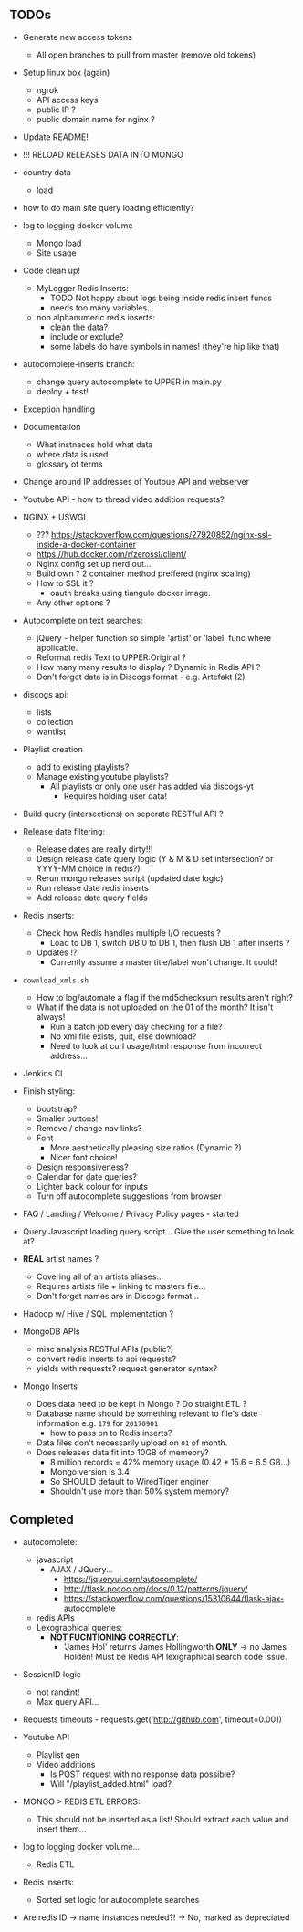 ## TODOs

- Generate new access tokens
  - All open branches to pull from master (remove old tokens)

- Setup linux box (again)
  - ngrok
  - API access keys
  - public IP ?
  - public domain name for nginx ?

- Update README!

- !!! RELOAD RELEASES DATA INTO MONGO

- country data
  - load

- how to do main site query loading efficiently?

- log to logging docker volume
  - Mongo load
  - Site usage

- Code clean up!
  - MyLogger Redis Inserts:
    - TODO Not happy about logs being inside redis insert funcs
    - needs too many variables...
  - non alphanumeric redis inserts:
    - clean the data?
    - include or exclude?
    - some labels do have symbols in names! (they're hip like that)

- autocomplete-inserts branch:
    - change query autocomplete to UPPER in main.py
    - deploy + test!
  
- Exception handling

- Documentation
  - What instnaces hold what data
  - where data is used
  - glossary of terms

- Change around IP addresses of Youtbue API and webserver

- Youtube API - how to thread video addition requests?

- NGINX + USWGI
  - ??? https://stackoverflow.com/questions/27920852/nginx-ssl-inside-a-docker-container
  - https://hub.docker.com/r/zerossl/client/
  - Nginx config set up nerd out...
  - Build own ? 2 container method preffered (nginx scaling)
  - How to SSL it ?
    - oauth breaks using tiangulo docker image.
  - Any other options ?
  
- Autocomplete on text searches:
  - jQuery - helper function so simple 'artist' or 'label' func where applicable.
  - Reformat redis Text to UPPER:Original ?
  - How many many results to display ? Dynamic in Redis API ?
  - Don't forget data is in Discogs format - e.g. Artefakt (2)

- discogs api:
  - lists
  - collection
  - wantlist

- Playlist creation
  - add to existing playlists?
  - Manage existing youtube playlists?
    - All playlists or only one user has added via discogs-yt
      - Requires holding user data!

- Build query (intersections) on seperate RESTful API ?

- Release date filtering:
  - Release dates are really dirty!!!
  - Design release date query logic (Y & M & D set intersection? or YYYY-MM choice in redis?)
  - Rerun mongo releases script (updated date logic)
  - Run release date redis inserts
  - Add release date query fields

- Redis Inserts:
  - Check how Redis handles multiple I/O requests ?
    - Load to DB 1, switch DB 0 to DB 1, then flush DB 1 after inserts ? 
  - Updates !?
    - Currently assume a master title/label won't change. It could!

- `download_xmls.sh`
  - How to log/automate a flag if the md5checksum results aren't right?
  - What if the data is not uploaded on the 01 of the month? It isn't always!
    - Run a batch job every day checking for a file?
    - No xml file exists, quit, else download?
    - Need to look at curl usage/html response from incorrect address...

- Jenkins CI

- Finish styling:
  - bootstrap?
  - Smaller buttons!
  - Remove / change nav links?
  - Font
    - More aesthetically pleasing size ratios (Dynamic ?)
    - Nicer font choice!
  - Design responsiveness?
  - Calendar for date queries?
  - Lighter back colour for inputs
  - Turn off autocomplete suggestions from browser

- FAQ / Landing / Welcome / Privacy Policy pages - started

- Query Javascript loading query script... Give the user something to look at?

- **REAL** artist names ?
  - Covering all of an artists aliases...
  - Requires artists file + linking to masters file...
  - Don't forget names are in Discogs format...

- Hadoop w/ Hive / SQL implementation ?

- MongoDB APIs
  - misc analysis RESTful APIs (public?)
  - convert redis inserts to api requests?
  - yields with requests? request generator syntax?

- Mongo Inserts
  - Does data need to be kept in Mongo ? Do straight ETL ?
  - Database name should be something relevant to file's date information e.g. `179` for `20170901`
    - how to pass on to Redis inserts?
  - Data files don't necessarily upload on `01` of month.
  - Does releases data fit into 10GB of memeory?
    - 8 million records = 42% memory usage (0.42 * 15.6 = 6.5 GB...)
    - Mongo version is 3.4
    - So SHOULD default to WiredTiger enginer
    - Shouldn't use more than 50% system memory?

## Completed

- autocomplete:
  - javascript
    - AJAX / JQuery...
      - <https://jqueryui.com/autocomplete/>
      - <http://flask.pocoo.org/docs/0.12/patterns/jquery/>
      - <https://stackoverflow.com/questions/15310644/flask-ajax-autocomplete>
  - redis APIs
  - Lexographical queries:
    - **NOT FUCNTIONING CORRECTLY**:
      - 'James Hol' returns James Hollingworth **ONLY** -> no James Holden! Must be Redis API lexigraphical search code issue.
- SessionID logic
  - not randint!
  - Max query API...


- Requests timeouts - requests.get('http://github.com', timeout=0.001)
- Youtube API
  - Playlist gen
  - Video additions
    - Is POST request with no response data possible?
    - Will "/playlist\_added.html" load?
- MONGO > REDIS ETL ERRORS:
  - This should not be inserted as a list! Should extract each value and insert them...
- log to logging docker volume...
  - Redis ETL
- Redis inserts:
  - Sorted set logic for autocomplete searches
- Are redis ID -> name instances needed?! -> No, marked as depreciated
